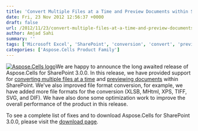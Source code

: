 ```yaml
---
title: 'Convert Multiple Files at a Time and Preview Documents within SharePoint with Aspose.Cells for SharePoint 3.0.0'
date: Fri, 23 Nov 2012 12:56:37 +0000
draft: false
url: /2012/11/23/convert-multiple-files-at-a-time-and-preview-documents-within-sharepoint-using-aspose.cells-for-sharepoint-3.0.0/
author: Amjad Sahi
summary: ''
tags: ['Microsoft Excel', 'SharePoint', 'conversion', 'convert', 'preview', 'product release']
categories: ['Aspose.Cells Product Family']
---
```


[![Aspose.Cells logo][1]](https://blog.aspose.com/wp-content/uploads/sites/2/2012/05/aspose.cells-logo2.jpg)We are happy to announce the long awaited release of Aspose.Cells for SharePoint 3.0.0. In this release, we have provided support for [converting multiple files at a time][2] and [previewing documents][3] within SharePoint. We've also improved file format conversion, for example, we have added more file formats for the conversion (XLSB, MHtml, XPS, TIFF, SVG, and DIF). We have also done some optimization work to improve the overall performance of the product in this release.

To see a complete list of fixes and to download Aspose.Cells for SharePoint 3.0.0, please visit the [download page][4].




[1]: https://blog.aspose.com/wp-content/uploads/sites/2/2012/05/aspose.cells-logo2.jpg "Aspose.Cells logo"
[2]: https://blog.aspose.com/
[3]: https://blog.aspose.com/
[4]: https://downloads.aspose.com/total




